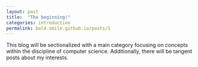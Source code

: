```yaml
---
layout: post
title:  "The beginning!"
categories: introduction
permalink: bold-smile.github.io/posts/1
---
```

This blog will be sectionalized with a main category focusing on concepts within the discipline of computer science. Additionally, there will be tangent posts about my interests. 

